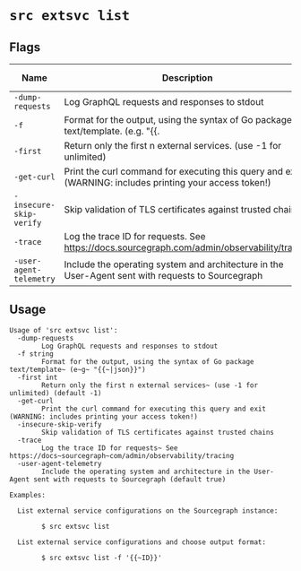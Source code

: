 # `src extsvc list`


## Flags

| Name | Description | Default Value |
|------|-------------|---------------|
| `-dump-requests` | Log GraphQL requests and responses to stdout | `false` |
| `-f` | Format for the output, using the syntax of Go package text/template. (e.g. "{{.|json}}") |  |
| `-first` | Return only the first n external services. (use -1 for unlimited) | `-1` |
| `-get-curl` | Print the curl command for executing this query and exit (WARNING: includes printing your access token!) | `false` |
| `-insecure-skip-verify` | Skip validation of TLS certificates against trusted chains | `false` |
| `-trace` | Log the trace ID for requests. See https://docs.sourcegraph.com/admin/observability/tracing | `false` |
| `-user-agent-telemetry` | Include the operating system and architecture in the User-Agent sent with requests to Sourcegraph | `true` |


## Usage

```
Usage of 'src extsvc list':
  -dump-requests
    	Log GraphQL requests and responses to stdout
  -f string
    	Format for the output, using the syntax of Go package text/template~ (e~g~ "{{~|json}}")
  -first int
    	Return only the first n external services~ (use -1 for unlimited) (default -1)
  -get-curl
    	Print the curl command for executing this query and exit (WARNING: includes printing your access token!)
  -insecure-skip-verify
    	Skip validation of TLS certificates against trusted chains
  -trace
    	Log the trace ID for requests~ See https://docs~sourcegraph~com/admin/observability/tracing
  -user-agent-telemetry
    	Include the operating system and architecture in the User-Agent sent with requests to Sourcegraph (default true)

Examples:

  List external service configurations on the Sourcegraph instance:

    	$ src extsvc list

  List external service configurations and choose output format:

    	$ src extsvc list -f '{{~ID}}'



```
	